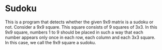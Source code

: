 # Sudoku
This is a program that detects whether the given 9x9 matrix is a sudoku or not.
Consider a 9x9 square. This square consists of 9 squares of 3x3. In this 9x9 square, numbers 1 to 9 should be placed in such a way that each number appears only once in each row, each column and each 3x3 square. In this case, we call the 9x9 square a sudoku.

